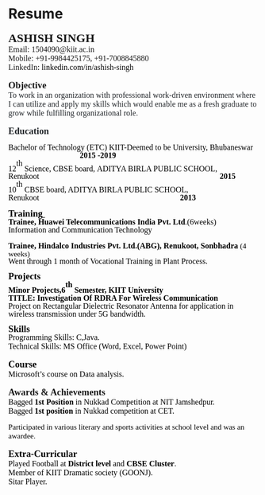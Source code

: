 # Resume
<p style="margin-bottom: 12.0000pt;"><strong><span style="font-family: Calibri; font-size: 18.0000pt;">ASHISH SINGH</span></strong><span style="font-family: Calibri; font-size: 11.0000pt;"><br /></span><span style="font-family: Calibri; font-size: 12.0000pt;">Email: 1504090@kiit.ac.in</span><span style="font-family: Calibri; font-size: 12.0000pt;"><br /></span><span style="font-family: Calibri; font-size: 12.0000pt;">Mobile: +91-9984425175, +91-7008845880</span><span style="font-family: Calibri; font-size: 12.0000pt;"><br /></span><span style="font-family: Calibri; font-size: 12.0000pt;">LinkedIn</span><span style="font-family: Calibri; color: #000000; font-size: 12.0000pt;">: linkedin.com/in/ashish-singh</span></p>
<p style="margin-bottom: 12.0000pt;"><strong><span style="font-family: Calibri; font-size: 14.0000pt;">Objective</span></strong><strong><u><span style="font-family: Calibri; text-decoration: underline; text-underline: single; font-size: 12.0000pt;"><br /></span></u></strong><span style="font-family: Calibri; color: #212529; font-size: 12.0000pt; background: #ffffff;">To work in an organization with professional work-driven environment where I can utilize and apply my skills which would enable me as a fresh graduate to grow while fulfilling organizational role.</span></p>
<p><strong><span style="font-family: Calibri; color: #212529; font-size: 14.0000pt; background: #ffffff;">Education</span></strong><u><span style="font-family: Calibri; color: #212529; text-decoration: underline; text-underline: single; font-size: 14.0000pt; background: #ffffff;"><br /></span></u></p>
<p style="margin-bottom: 12.0000pt; margin-left: 0.0000pt; line-height: 114%;"><span style="font-family: Calibri; color: #000000; font-size: 12.0000pt;">Bachelor of Technology (ETC) KIIT-Deemed to be University, Bhubaneswar </span><span style="font-family: Calibri; color: #000000; font-size: 11.5000pt;">&nbsp;&nbsp;&nbsp;&nbsp;&nbsp;&nbsp;&nbsp;&nbsp;&nbsp;&nbsp;&nbsp;&nbsp;&nbsp;&nbsp;&nbsp;&nbsp;&nbsp;&nbsp;&nbsp;&nbsp;&nbsp;&nbsp;&nbsp;&nbsp;</span><span style="font-family: Calibri; color: #000000; font-size: 12.0000pt;">&nbsp;&nbsp;&nbsp;&nbsp;&nbsp;&nbsp;&nbsp;&nbsp;&nbsp;&nbsp;&nbsp;&nbsp;&nbsp;</span><strong><span style="font-family: Calibri; color: #000000; font-size: 12.0000pt;">2015 -2019</span></strong><strong><span style="font-family: Calibri; color: #000000; font-size: 12.0000pt;"><br /></span></strong><span style="font-family: Calibri; color: #000000; font-size: 12.0000pt;">12</span><sup><span style="font-family: Calibri; color: #000000; font-size: 12.0000pt; vertical-align: super;">th</span></sup><span style="font-family: Calibri; color: #000000; font-size: 12.0000pt;">&nbsp;Science, CBSE board,</span><span style="font-family: Calibri; color: #000000; font-size: 12.0000pt;">&nbsp;ADITYA BIRLA PUBLIC SCHOOL, Renukoot</span><span style="font-family: Calibri; color: #000000; font-size: 12.0000pt;">&nbsp;&nbsp;&nbsp;&nbsp;&nbsp;&nbsp;&nbsp;&nbsp;&nbsp;&nbsp;&nbsp;&nbsp;&nbsp;&nbsp;&nbsp;&nbsp;&nbsp;&nbsp;&nbsp;&nbsp;&nbsp;&nbsp;&nbsp;&nbsp;&nbsp;&nbsp;&nbsp;</span><span style="font-family: Calibri; color: #000000; font-size: 12.0000pt;"> &nbsp; &nbsp; &nbsp; &nbsp; &nbsp; &nbsp; &nbsp; &nbsp; &nbsp; &nbsp; &nbsp; &nbsp; &nbsp; &nbsp; &nbsp; &nbsp; &nbsp; &nbsp; &nbsp; &nbsp; &nbsp; &nbsp; &nbsp; &nbsp; &nbsp; &nbsp; &nbsp; &nbsp; &nbsp; &nbsp; &nbsp; </span><strong><span style="font-family: Calibri; color: #000000; font-size: 12.0000pt;">&nbsp;2015</span></strong><strong><span style="font-family: Calibri; color: #000000; font-size: 12.0000pt;"><br /></span></strong><span style="font-family: Calibri; color: #000000; font-size: 12.0000pt;">10</span><sup><span style="font-family: Calibri; color: #000000; font-size: 12.0000pt; vertical-align: super;">th</span></sup><span style="font-family: Calibri; color: #000000; font-size: 12.0000pt;">&nbsp;CBSE board, </span><span style="font-family: Calibri; color: #000000; font-size: 12.0000pt;">ADITYA BIRLA PUBLIC SCHOOL, Renukoot</span><span style="font-family: Calibri; color: #000000; font-size: 12.0000pt;">&nbsp;&nbsp;&nbsp;&nbsp;&nbsp;&nbsp;&nbsp;&nbsp;&nbsp;&nbsp;&nbsp;&nbsp;&nbsp;&nbsp;&nbsp;&nbsp;&nbsp;&nbsp;&nbsp;&nbsp;&nbsp;</span> <span style="font-family: Calibri; color: #000000; font-size: 12.0000pt;">&nbsp;&nbsp;&nbsp;&nbsp;&nbsp;&nbsp;&nbsp;&nbsp;&nbsp;&nbsp;&nbsp;&nbsp;&nbsp;</span><span style="font-family: Calibri; color: #000000; font-size: 12.0000pt;">&nbsp;&nbsp;&nbsp;&nbsp;&nbsp;&nbsp;&nbsp;&nbsp;&nbsp;</span><span style="font-family: Calibri; color: #000000; font-size: 12.0000pt;">&nbsp;&nbsp;&nbsp;&nbsp;&nbsp;&nbsp;&nbsp;&nbsp;&nbsp;&nbsp;&nbsp;&nbsp;&nbsp;&nbsp;&nbsp;&nbsp;&nbsp;&nbsp;&nbsp;&nbsp;&nbsp;&nbsp;&nbsp;&nbsp;&nbsp;&nbsp;&nbsp;</span><strong><span style="font-family: Calibri; color: #000000; font-size: 12.0000pt;">2013</span></strong></p>
<p style="margin-left: 0.0000pt; line-height: 114%;"><strong><span style="font-family: Calibri; color: #000000; font-size: 14.0000pt;">Training</span></strong><strong><u><span style="font-family: Calibri; color: #000000; text-decoration: underline; text-underline: single; font-size: 14.0000pt;">&nbsp;</span></u></strong><strong><u><span style="font-family: Calibri; color: #000000; text-decoration: underline; text-underline: single; font-size: 12.0000pt;"><br /></span></u></strong><strong><span style="font-family: Calibri; color: #000000; font-size: 12.0000pt;">Trainee, Huawei Telecommunications India Pvt. Ltd</span></strong><span style="font-family: Calibri; color: #000000; font-size: 12.0000pt;">.(6weeks)</span><strong><span style="font-family: Calibri; color: #000000; font-size: 12.0000pt;"><br /></span></strong><span style="font-family: Calibri; color: #000000; font-size: 12.0000pt;">Information and Communication Technology</span><span style="font-family: Calibri; color: #000000; font-size: 12.0000pt;"><br /></span><span style="font-family: Calibri; color: #000000; font-size: 11.0000pt;"><br /></span><strong><span style="font-family: Calibri; color: #000000; font-size: 12.0000pt;">Trainee, Hindalco Industries Pvt. Ltd.(ABG), Renukoot, Sonbhadra</span></strong><strong><span style="font-family: Calibri; color: #000000; font-size: 11.5000pt;">&nbsp;</span></strong><span style="font-family: Calibri; color: #000000; font-size: 11.5000pt;">(4 weeks)</span><strong><span style="font-family: Calibri; color: #585858; font-size: 11.5000pt;"><br /></span></strong><span style="font-family: Calibri; color: #000000; font-size: 12.0000pt;">Went through 1 month of Vocational Training in Plant Process.</span><span style="font-family: Calibri; color: #000000; font-size: 12.0000pt;"><br /></span></p>
<p style="margin-left: 0.0000pt; line-height: 114%;"><strong><span style="font-family: Calibri; color: #000000; font-size: 14.0000pt;">Projects</span></strong><strong><span style="font-family: Calibri; color: #000000; font-size: 12.0000pt;"><br /></span></strong><strong><span style="font-family: Calibri; color: #000000; font-size: 12.0000pt;">Minor Projects,6</span></strong><strong><sup><span style="font-family: Calibri; color: #000000; font-size: 12.0000pt; vertical-align: super;">th</span></sup></strong><strong><span style="font-family: Calibri; color: #000000; font-size: 12.0000pt;">&nbsp;Semester, KIIT University</span></strong><strong><span style="font-family: Calibri; color: #000000; font-size: 12.0000pt;"><br /></span></strong><strong><span style="font-family: Calibri; color: #000000; font-size: 12.0000pt;">TITLE: Investigation Of RDRA For Wireless Communication</span></strong><span style="font-family: Calibri; color: #000000; font-size: 12.0000pt;"><br /></span><span style="font-family: Calibri; color: #000000; font-size: 12.0000pt;">Project on Rectangular Dielectric Resonator Antenna for application in wireless transmission under 5G bandwidth.</span></p>
<p style="margin-bottom: 0.0000pt; margin-left: 0.0000pt; line-height: 114%;"><strong><span style="font-family: Calibri; color: #000000; font-size: 14.0000pt;">Skills</span></strong></p>
<p style="margin-top: 0.0000pt; margin-bottom: 12.0000pt; text-align: left;"><span style="font-family: Calibri; color: #000000; font-size: 12.0000pt;">Programming Skills: C</span><span style="font-family: Calibri; color: #000000; font-size: 12.0000pt;">,Java.</span><span style="font-family: Calibri; color: #000000; font-size: 12.0000pt;"><br /></span><span style="font-family: Calibri; color: #000000; font-size: 12.0000pt;">Technical Skills: </span><span style="font-family: Calibri; color: #000000; font-size: 12.0000pt;">MS Office (Word, Excel, Power Point)</span></p>
<p style="margin-top: 0.0000pt; margin-bottom: 12.0000pt; text-align: left;"><strong><span style="font-family: Calibri; color: #000000; font-size: 14.0000pt;">Course</span></strong><strong><u><span style="font-family: Calibri; color: #000000; text-decoration: underline; text-underline: single; font-size: 12.0000pt;"><br /></span></u></strong><span style="font-family: Calibri; color: #000000; font-size: 12.0000pt;">Microsoft&rsquo;s course on Data analysis. </span></p>
<p><strong><span style="font-family: Calibri; font-size: 14.0000pt;">Awards &amp; Achievements</span></strong><span style="font-family: Calibri; color: #000000; font-size: 14.0000pt;"><br /></span><span style="font-family: Calibri; color: #000000; font-size: 12.0000pt;">Bagged </span><strong><span style="font-family: Calibri; color: #000000; font-size: 12.0000pt;">1st Position</span></strong><span style="font-family: Calibri; color: #000000; font-size: 12.0000pt;">&nbsp;in Nukkad Competition at NIT Jamshedpur.</span><span style="font-family: Calibri; color: #000000; font-size: 12.0000pt;"><br /></span><span style="font-family: Calibri; color: #000000; font-size: 12.0000pt;">Bagged </span><strong><span style="font-family: Calibri; color: #000000; font-size: 12.0000pt;">1st position</span></strong><span style="font-family: Calibri; color: #000000; font-size: 12.0000pt;">&nbsp;in Nukkad competition at CET.</span></p>
<p style="margin-bottom: 12.0000pt;"><span style="font-family: Calibri; color: #000000; font-size: 11.5000pt;">Participated in various literary and sports activities at school level and was an awardee.</span></p>
<p><strong><span style="font-family: Calibri; color: #000000; font-size: 14.0000pt;">Extra-Curricular</span></strong><span style="font-family: Calibri; color: #000000; font-size: 12.0000pt;"><br /></span><span style="font-family: Calibri; color: #000000; font-size: 12.0000pt;">Played Football at </span><strong><span style="font-family: Calibri; color: #000000; font-size: 12.0000pt;">District level</span></strong><span style="font-family: Calibri; color: #000000; font-size: 12.0000pt;">&nbsp;and </span><strong><span style="font-family: Calibri; color: #000000; font-size: 12.0000pt;">CBSE Cluster</span></strong><span style="font-family: Calibri; color: #000000; font-size: 12.0000pt;">.</span><span style="font-family: Calibri; color: #000000; font-size: 12.0000pt;"><br /></span><span style="font-family: Calibri; color: #000000; font-size: 12.0000pt;">Member of KIIT Dramatic society (GOONJ).</span><span style="font-family: Calibri; color: #000000; font-size: 12.0000pt;"><br /></span><span style="font-family: Calibri; color: #000000; font-size: 12.0000pt;">Sitar Player.</span></p>
